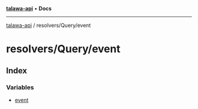 [**talawa-api**](../../../README.md) • **Docs**

***

[talawa-api](../../../modules.md) / resolvers/Query/event

# resolvers/Query/event

## Index

### Variables

- [event](variables/event.md)
